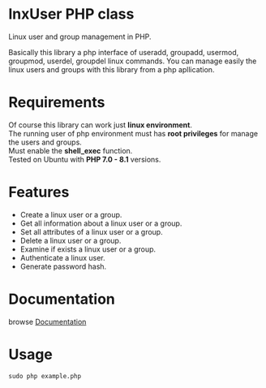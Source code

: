 # lnxUser PHP class

Linux user and group management in PHP.

Basically this library a php interface of useradd, groupadd, usermod, groupmod, userdel, groupdel linux commands. You can manage easily the linux users and groups with this library from a php apllication.

# Requirements

Of course this library can work just **linux environment**.  
The running user of php environment must has **root privileges** for manage the users and groups.  
Must enable the **shell_exec** function.  
Tested on Ubuntu with **PHP 7.0 - 8.1** versions.  

# Features

* Create a linux user or a group.
* Get all information about a linux user or a group.
* Set all attributes of a linux user or a group.
* Delete a linux user or a group.
* Examine if exists a linux user or a group.
* Authenticate a linux user.
* Generate password hash.

# Documentation

browse [Documentation](https://doc.onlinesoft.org/index.php?title=LnxUser_PHP_Class_Reference)

# Usage

`sudo php example.php`
